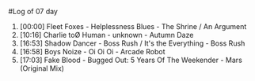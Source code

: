#Log of 07 day

1. [00:00] Fleet Foxes - Helplessness Blues - The Shrine / An Argument
1. [10:16] Charlie toØ Human - unknown - Autumn Daze
1. [16:53] Shadow Dancer - Boss Rush / It's the Everything - Boss Rush
1. [16:58] Boys Noize - Oi Oi Oi - Arcade Robot
1. [17:03] Fake Blood - Bugged Out: 5 Years Of The Weekender - Mars (Original Mix)
